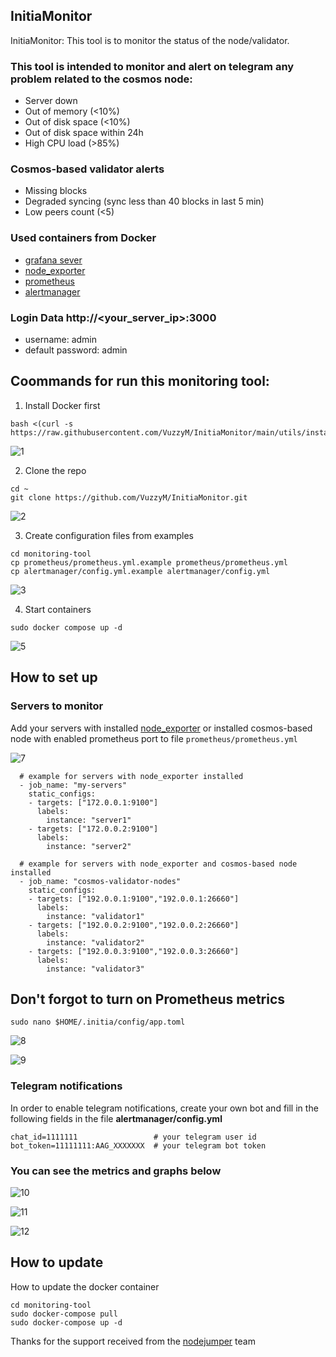 ## InitiaMonitor

InitiaMonitor: This tool is to monitor the status of the node/validator.

### This tool is intended to monitor and alert on telegram any problem related to the cosmos node:

- Server down
- Out of memory (<10%)
- Out of disk space (<10%)
- Out of disk space within 24h
- High CPU load (>85%)

### Cosmos-based validator alerts

- Missing blocks
- Degraded syncing (sync less than 40 blocks in last 5 min)
- Low peers count (<5)

### Used containers from Docker

- [grafana sever](https://hub.docker.com/r/grafana/grafana)
- [node_exporter](https://hub.docker.com/r/prom/node-exporter)
- [prometheus](https://hub.docker.com/r/prom/prometheus)
- [alertmanager](https://hub.docker.com/r/prom/alertmanager)

### Login Data http://<your_server_ip>:3000

 - username: admin
 - default password: admin
 
## Coommands for run this monitoring tool:

 1. Install Docker first
```
bash <(curl -s https://raw.githubusercontent.com/VuzzyM/InitiaMonitor/main/utils/install_docker.sh)
```
![1](https://github.com/VuzzyM/InitiaMonitor/assets/66425682/2f03a03f-b9be-4ba7-ab5d-2f151a072747)

2. Clone the repo
```
cd ~
git clone https://github.com/VuzzyM/InitiaMonitor.git
```
![2](https://github.com/VuzzyM/InitiaMonitor/assets/66425682/1243a576-7536-4847-965c-caccfca53a30)

3. Create configuration files from examples
```
cd monitoring-tool
cp prometheus/prometheus.yml.example prometheus/prometheus.yml
cp alertmanager/config.yml.example alertmanager/config.yml
```
![3](https://github.com/VuzzyM/InitiaMonitor/assets/66425682/cbabe2ca-77a9-4b6f-a744-e955ff1a772d)

4. Start containers
```
sudo docker compose up -d
```
![5](https://github.com/VuzzyM/InitiaMonitor/assets/66425682/6fffdb40-4252-4093-b223-3c22255b6adc)

  ## How to set up
 ### Servers to monitor
Add your servers with installed [node_exporter](https://github.com/prometheus/node_exporter) or installed cosmos-based node with enabled prometheus port to file `prometheus/prometheus.yml`

![7](https://github.com/VuzzyM/InitiaMonitor/assets/66425682/2b432138-76a1-4925-91e9-a68f49501d9a)

```
  # example for servers with node_exporter installed
  - job_name: "my-servers"
    static_configs:
    - targets: ["172.0.0.1:9100"]
      labels:
        instance: "server1"
    - targets: ["172.0.0.2:9100"]
      labels:
        instance: "server2"
    
  # example for servers with node_exporter and cosmos-based node installed
  - job_name: "cosmos-validator-nodes"
    static_configs:
    - targets: ["192.0.0.1:9100","192.0.0.1:26660"]
      labels:
        instance: "validator1"
    - targets: ["192.0.0.2:9100","192.0.0.2:26660"]
      labels:
        instance: "validator2"
    - targets: ["192.0.0.3:9100","192.0.0.3:26660"]
      labels:
        instance: "validator3"
```

## Don't forgot to turn on Prometheus metrics

```
sudo nano $HOME/.initia/config/app.toml
```

![8](https://github.com/VuzzyM/InitiaMonitor/assets/66425682/5f259307-0be5-4602-87ae-5346a4fef670)

![9](https://github.com/VuzzyM/InitiaMonitor/assets/66425682/d74168d8-696b-4a3f-a519-e99202797173)


### Telegram notifications
In order to enable telegram notifications, create your own bot and fill in the following fields in the file <b>alertmanager/config.yml</b>
```
chat_id=1111111                 # your telegram user id
bot_token=11111111:AAG_XXXXXXX  # your telegram bot token
```

### You can see the metrics and graphs below

![10](https://github.com/VuzzyM/InitiaMonitor/assets/66425682/e342e616-38e3-4b78-abca-7ae86c2f3690)

![11](https://github.com/VuzzyM/InitiaMonitor/assets/66425682/a3fa8c08-6a7a-4f98-9eac-4dcf039fc0b2)

![12](https://github.com/VuzzyM/InitiaMonitor/assets/66425682/4b1c249c-ca03-4791-9166-a70b81d705d7)

## How to update
How to update the docker container
```
cd monitoring-tool
sudo docker-compose pull
sudo docker-compose up -d
```
Thanks for the support received from the [nodejumper](https://github.com/nodejumper-org) team

